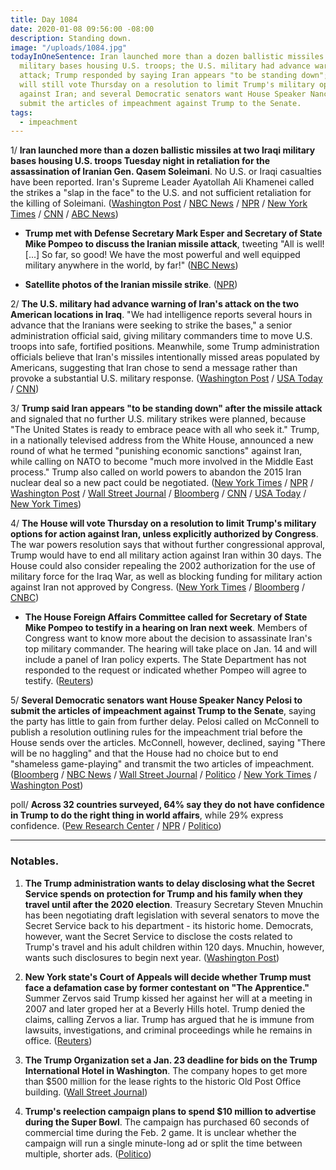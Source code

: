 ```yaml
---
title: Day 1084
date: 2020-01-08 09:56:00 -08:00
description: Standing down.
image: "/uploads/1084.jpg"
todayInOneSentence: Iran launched more than a dozen ballistic missiles at two Iraqi
  military bases housing U.S. troops; the U.S. military had advance warning of the
  attack; Trump responded by saying Iran appears "to be standing down"; but the House
  will still vote Thursday on a resolution to limit Trump's military options for action
  against Iran; and several Democratic senators want House Speaker Nancy Pelosi to
  submit the articles of impeachment against Trump to the Senate.
tags:
  - impeachment
---
```


1/ **Iran launched more than a dozen ballistic missiles at two Iraqi military bases housing U.S. troops Tuesday night in retaliation for the assassination of Iranian Gen. Qasem Soleimani**. No U.S. or Iraqi casualties have been reported. Iran's Supreme Leader Ayatollah Ali Khamenei called the strikes a "slap in the face" to the U.S. and not sufficient retaliation for the killing of Soleimani. ([Washington Post](https://www.washingtonpost.com/world/middle_east/iran-live-updates/2020/01/07/896c70a2-30d5-11ea-9313-6cba89b1b9fb_story.html) / [NBC News](https://www.nbcnews.com/news/world/u-s-base-iraq-comes-under-attack-missiles-iran-claims-n1112171) / [NPR](https://www.npr.org/2020/01/07/794388410/military-base-housing-u-s-troops-in-iraq-has-been-attacked) / [New York Times](https://www.nytimes.com/2020/01/07/world/middleeast/trump-iran.html) / [CNN](https://www.cnn.com/2020/01/07/politics/rockets-us-airbase-iraq/index.html) / [ABC News](https://abcnews.go.com/International/iran-launches-missiles-us-air-bases-iraq-us/story?id=68130625))

* **Trump met with Defense Secretary Mark Esper and Secretary of State Mike Pompeo to discuss the Iranian missile attack**, tweeting "All is well! \[...\] So far, so good! We have the most powerful and well equipped military anywhere in the world, by far!" ([NBC News](https://www.nbcnews.com/news/world/u-s-base-iraq-comes-under-attack-missiles-iran-claims-n1112171))

* **Satellite photos of the Iranian missile strike**. ([NPR](https://www.npr.org/2020/01/08/794517031/satellite-photos-reveal-extent-of-damage-at-al-assad-air-base))

2/ **The U.S. military had advance warning of Iran's attack on the two American locations in Iraq**. "We had intelligence reports several hours in advance that the Iranians were seeking to strike the bases," a senior administration official said, giving military commanders time to move U.S. troops into safe, fortified positions. Meanwhile, some Trump administration officials believe that Iran's missiles intentionally missed areas populated by Americans, suggesting that Iran chose to send a message rather than provoke a substantial U.S. military response. ([Washington Post](https://www.washingtonpost.com/national-security/us-officials-knew-iranian-missiles-were-coming-hours-in-advance/2020/01/08/b6297b4c-3235-11ea-a053-dc6d944ba776_story.html) / [USA Today](https://www.usatoday.com/story/news/world/2020/01/08/us-officials-warned-missile-launch-iraq-bases-troops/2842200001/) / [CNN](https://www.cnn.com/2020/01/08/politics/trump-iran-retaliation-missile-attacks/))

3/ **Trump said Iran appears "to be standing down" after the missile attack** and signaled that no further U.S. military strikes were planned, because "The United States is ready to embrace peace with all who seek it." Trump, in a nationally televised address from the White House, announced a new round of what he termed "punishing economic sanctions" against Iran, while calling on NATO to become "much more involved in the Middle East process." Trump also called on world powers to abandon the 2015 Iran nuclear deal so a new pact could be negotiated. ([New York Times](https://www.nytimes.com/2020/01/08/world/middleeast/trump-speech.html) / [NPR](https://www.npr.org/2020/01/08/794404894/president-trump-to-deliver-statement-on-iran) / [Washington Post](https://www.washingtonpost.com/world/middle_east/iran-live-updates/2020/01/08/c835c218-31a0-11ea-9313-6cba89b1b9fb_story.html) / [Wall Street Journal](https://www.wsj.com/articles/irans-supreme-leader-issues-more-threats-at-u-s-after-missile-attack-11578480435) / [Bloomberg](https://www.bloomberg.com/news/articles/2020-01-08/trump-says-iran-standing-down-in-confrontation-with-u-s) / [CNN](https://www.cnn.com/2020/01/07/politics/rockets-us-airbase-iraq/) / [USA Today](https://www.usatoday.com/story/news/politics/2020/01/08/donald-trump-address-nation-iran-attacks/2842056001/) / [New York Times](https://www.nytimes.com/2020/01/08/world/middleeast/iran-us-missile-attacks.html#link-2e46efec))

4/ **The House will vote Thursday on a resolution to limit Trump's military options for action against Iran, unless explicitly authorized by Congress**. The war powers resolution says that without further congressional approval, Trump would have to end all military action against Iran within 30 days. The House could also consider repealing the 2002 authorization for the use of military force for the Iraq War, as well as blocking funding for military action against Iran not approved by Congress. ([New York Times](https://www.nytimes.com/2020/01/08/us/politics/pelosi-trump-iran.html) / [Bloomberg](https://www.bloomberg.com/news/articles/2020-01-08/democrats-debate-how-to-limit-trump-s-options-against-iran) / [CNBC](https://www.cnbc.com/2020/01/08/pelosi-says-house-will-vote-on-trump-iran-war-powers-resolution.html))

* **The House Foreign Affairs Committee called for Secretary of State Mike Pompeo to testify in a hearing on Iran next week**. Members of Congress want to know more about the decision to assassinate Iran's top military commander. The hearing will take place on Jan. 14 and will include a panel of Iran policy experts. The State Department has not responded to the request or indicated whether Pompeo will agree to testify. ([Reuters](https://www.reuters.com/article/us-iraq-security-congress-hearing-idUSKBN1Z62Q6))

5/ **Several Democratic senators want House Speaker Nancy Pelosi to submit the articles of impeachment against Trump to the Senate**, saying the party has little to gain from further delay. Pelosi called on McConnell to publish a resolution outlining rules for the impeachment trial before the House sends over the articles. McConnell, however, declined, saying "There will be no haggling" and that the House had no choice but to end "shameless game-playing" and transmit the two articles of impeachment. ([Bloomberg](https://www.bloomberg.com/news/articles/2020-01-08/pelosi-pressed-to-move-on-trump-trial-with-gop-backing-mcconnell) / [NBC News](https://www.nbcnews.com/politics/trump-impeachment-inquiry/some-democratic-senators-say-it-s-time-pelosi-submit-trump-n1112376) / [Wall Street Journal](https://www.wsj.com/articles/some-democratic-senators-call-on-pelosi-to-send-over-articles-of-impeachment-11578513055) / [Politico](https://www.politico.com/news/2020/01/08/senate-democrats-break-pelosi-over-impeachment-096224) / [New York Times](https://www.nytimes.com/2020/01/08/us/politics/mcconnell-pelosi-impeachment-trial.html) / [Washington Post](https://www.washingtonpost.com/politics/trump-impeachment-live-updates/2020/01/08/aea6ed80-3205-11ea-9313-6cba89b1b9fb_story.html))

poll/ **Across 32 countries surveyed, 64% say they do not have confidence in Trump to do the right thing in world affairs**, while 29% express confidence. ([Pew Research Center](https://www.pewresearch.org/global/2020/01/08/trump-ratings-remain-low-around-globe-while-views-of-u-s-stay-mostly-favorable/?org=982&lvl=100&ite=5219&lea=1168993&ctr=0&par=1&trk=&org=982&lvl=100&ite=5219&lea=1168993&ctr=0&par=1&trk=&org=982&lvl=100&ite=5219&lea=1168993&ctr=0&par=1&trk=) / [NPR](https://www.npr.org/2020/01/08/794466129/much-of-the-world-doesnt-trust-president-trump-pew-survey-finds) / [Politico](https://www.politico.eu/article/trump-more-distrusted-than-putin-xi-poll/))

---

### Notables.

1. **The Trump administration wants to delay disclosing what the Secret Service spends on protection for Trump and his family when they travel until after the 2020 election**. Treasury Secretary Steven Mnuchin has been negotiating draft legislation with several senators to move the Secret Service back to his department - its historic home. Democrats, however, want the Secret Service to disclose the costs related to Trump's travel and his adult children within 120 days. Mnuchin, however, wants such disclosures to begin next year. ([Washington Post](https://www.washingtonpost.com/politics/mnuchin-seeks-delay-of-proposed-disclosure-of-secret-service-spending-on-presidential-travel-until-next-year/2020/01/08/8769ea28-30da-11ea-91fd-82d4e04a3fac_story.html))

2. **New York state's Court of Appeals will decide whether Trump must face a defamation case by former contestant on "The Apprentice."** Summer Zervos said Trump kissed her against her will at a meeting in 2007 and later groped her at a Beverly Hills hotel. Trump denied the claims, calling Zervos a liar. Trump has argued that he is immune from lawsuits, investigations, and criminal proceedings while he remains in office. ([Reuters](https://www.reuters.com/article/usa-trump-zervos/apprentice-contestants-lawsuit-against-trump-goes-to-top-new-york-court-idUSL1N29C1AP))

3. **The Trump Organization set a Jan. 23 deadline for bids on the Trump International Hotel in Washington**. The company hopes to get more than $500 million for the lease rights to the historic Old Post Office building. ([Wall Street Journal](https://www.wsj.com/articles/trump-organization-sets-jan-23-deadline-for-bids-on-washington-hotel-11578507309))

4. **Trump's reelection campaign plans to spend $10 million to advertise during the Super Bowl**. The campaign has purchased 60 seconds of commercial time during the Feb. 2 game. It is unclear whether the campaign will run a single minute-long ad or split the time between multiple, shorter ads. ([Politico](https://www.politico.com/news/2020/01/07/donald-trump-10-million-dollar-super-bowl-ad-095623))